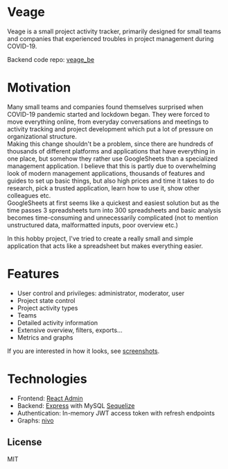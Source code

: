 # Veage

Veage is a small project activity tracker, primarily designed for small teams and companies that experienced troubles in project management during COVID-19.

Backend code repo: [veage_be](https://github.com/vladimirsiv/veage_be)

# Motivation

Many small teams and companies found themselves surprised when COVID-19 pandemic started and lockdown began. They were forced to move everything online, from everyday conversations and meetings to activity tracking and project development which put a lot of pressure on organizational structure.  
Making this change shouldn't be a problem, since there are hundreds of thousands of different platforms and applications that have everything in one place, but somehow they rather use GoogleSheets than a specialized management application. I believe that this is partly due to overwhelming look of modern management applications, thousands of features and guides to set up basic things, but also high prices and time it takes to do research, pick a trusted application, learn how to use it, show other colleagues etc.  
GoogleSheets at first seems like a quickest and easiest solution but as the time passes 3 spreadsheets turn into 300 spreadsheets and basic analysis becomes time-consuming and unnecessarily complicated (not to mention unstructured data, malformatted inputs, poor overview etc.)

In this hobby project, I've tried to create a really small and simple application that acts like a spreadsheet but makes everything easier.

# Features

- User control and privileges: administrator, moderator, user
- Project state control
- Project activity types
- Teams
- Detailed activity information
- Extensive overview, filters, exports...
- Metrics and graphs

If you are interested in how it looks, see [screenshots](https://imgur.com/a/foveIgQ).

# Technologies

- Frontend: [React Admin](https://github.com/marmelab/react-admin)
- Backend: [Express](https://github.com/expressjs/express) with MySQL [Sequelize](https://github.com/sequelize/sequelize/)
- Authentication: In-memory JWT access token with refresh endpoints
- Graphs: [nivo](https://github.com/plouc/nivo)

## License

MIT
